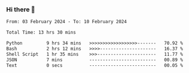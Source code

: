 ### Hi there 👋

<!--
**ututono/ututono** is a ✨ _special_ ✨ repository because its `README.md` (this file) appears on your GitHub profile.

Here are some ideas to get you started:

- 🔭 I’m currently working on ...
- 🌱 I’m currently learning ...
- 👯 I’m looking to collaborate on ...
- 🤔 I’m looking for help with ...
- 💬 Ask me about ...
- 📫 How to reach me: ...
- 😄 Pronouns: ...
- ⚡ Fun fact: ...
-->



<!--START_SECTION:waka-->

```txt
From: 03 February 2024 - To: 10 February 2024

Total Time: 13 hrs 30 mins

Python         9 hrs 34 mins   >>>>>>>>>>>>>>>>>>-------   70.92 %
Bash           2 hrs 12 mins   >>>>---------------------   16.37 %
Shell Script   1 hr 35 mins    >>>----------------------   11.77 %
JSON           7 mins          -------------------------   00.89 %
Text           0 secs          -------------------------   00.05 %
```

<!--END_SECTION:waka-->
